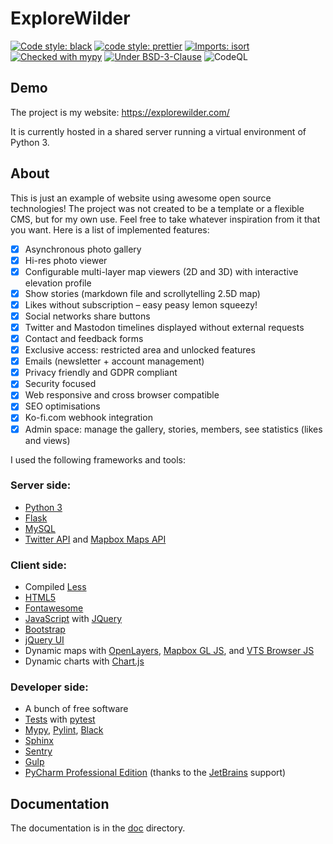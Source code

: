 # ExploreWilder

[![Code style: black](https://img.shields.io/badge/code%20style-black-000000.svg)](https://github.com/psf/black) [![code style: prettier](https://img.shields.io/badge/code_style-prettier-ff69b4.svg)](https://github.com/prettier/prettier) [![Imports: isort](https://img.shields.io/badge/%20imports-isort-%231674b1?style=flat&labelColor=ef8336)](https://pycqa.github.io/isort/) [![Checked with mypy](https://camo.githubusercontent.com/34b3a249cd6502d0a521ab2f42c8830b7cfd03fa/687474703a2f2f7777772e6d7970792d6c616e672e6f72672f7374617469632f6d7970795f62616467652e737667)](https://mypy.readthedocs.io/en/stable/introduction.html "Mypy is an optional static type checker for Python") [![Under BSD-3-Clause](https://img.shields.io/github/license/explorewilder/mainwebsite)](https://github.com/ExploreWilder/MainWebsite/blob/master/LICENCE.md) ![CodeQL](https://github.com/ExploreWilder/MainWebsite/workflows/CodeQL/badge.svg)

## Demo

The project is my website: https://explorewilder.com/

It is currently hosted in a shared server running a virtual environment of Python 3.

## About

This is just an example of website using awesome open source technologies! The project was not created to be a template or a flexible CMS, but for my own use. Feel free to take whatever inspiration from it that you want. Here is a list of implemented features:

- [x] Asynchronous photo gallery
- [x] Hi-res photo viewer
- [x] Configurable multi-layer map viewers (2D and 3D) with interactive elevation profile
- [x] Show stories (markdown file and scrollytelling 2.5D map)
- [x] Likes without subscription – easy peasy lemon squeezy!
- [x] Social networks share buttons
- [x] Twitter and Mastodon timelines displayed without external requests
- [x] Contact and feedback forms
- [x] Exclusive access: restricted area and unlocked features
- [x] Emails (newsletter + account management)
- [x] Privacy friendly and GDPR compliant
- [x] Security focused
- [x] Web responsive and cross browser compatible
- [x] SEO optimisations
- [x] Ko-fi.com webhook integration
- [x] Admin space: manage the gallery, stories, members, see statistics (likes and views)

I used the following frameworks and tools:

### Server side:

* [Python 3](https://www.python.org/)
* [Flask](https://palletsprojects.com/p/flask/)
* [MySQL](https://www.mysql.com/)
* [Twitter API](https://developer.twitter.com/en) and [Mapbox Maps API](https://docs.mapbox.com/api/maps/)

### Client side:

* Compiled [Less](http://lesscss.org/)
* [HTML5](https://en.wikipedia.org/wiki/HTML5)
* [Fontawesome](https://fontawesome.com/)
* [JavaScript](https://en.wikipedia.org/wiki/JavaScript) with [JQuery](https://jquery.com/)
* [Bootstrap](https://getbootstrap.com/)
* [jQuery UI](https://jqueryui.com/)
* Dynamic maps with [OpenLayers](https://openlayers.org/), [Mapbox GL JS](https://docs.mapbox.com/mapbox-gl-js/overview/), and [VTS Browser JS](https://github.com/melowntech/vts-browser-js)
* Dynamic charts with [Chart.js](https://www.chartjs.org)

### Developer side:

* A bunch of free software
* [Tests](tests/) with [pytest](https://docs.pytest.org/en/latest/)
* [Mypy](https://mypy.readthedocs.io/en/stable/introduction.html "Mypy is an optional static type checker for Python"), [Pylint](https://pylint.pycqa.org/en/latest/intro.html "Pylint is a tool that checks for errors in Python code"), [Black](https://github.com/psf/black "Black is the uncompromising Python code formatter")
* [Sphinx](http://www.sphinx-doc.org/en/master/)
* [Sentry](https://sentry.io/)
* [Gulp](https://gulpjs.com/)
* [PyCharm Professional Edition](https://www.jetbrains.com/pycharm/) (thanks to the [JetBrains](https://www.jetbrains.com/) support)

## Documentation

The documentation is in the [doc](doc/) directory.
